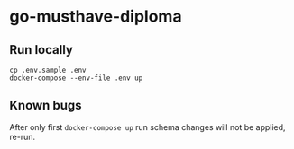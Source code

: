 # go-musthave-diploma

## Run locally

```shell
cp .env.sample .env
docker-compose --env-file .env up
```

## Known bugs

After only first `docker-compose up` run schema changes will not be applied, re-run.
